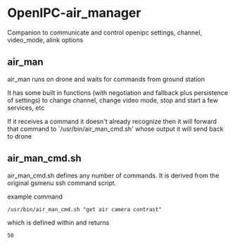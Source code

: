 # OpenIPC-air_manager
Companion to communicate and control openipc settings, channel, video_mode, alink options


## air_man
air_man runs on drone and waits for commands from ground station

It has some built in functions (with negotiation and fallback plus persistence of settings) to change channel, change video mode, stop and start a few services, etc

If it receives a command it doesn't already recognize then it will forward that command to `/usr/bin/air_man_cmd.sh' whose output it will send back to drone

## air_man_cmd.sh
air_man_cmd.sh defines any number of commands.  It is derived from the original gsmenu ssh command script.

example command

`/usr/bin/air_man_cmd.sh "get air camera contrast"`

which is defined within and returns

`50`
